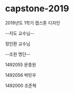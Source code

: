 # capstone-2019
2019년도 1학기 캡스톤 디자인

--지도 교수님--

정인환 교수님

--조원 명단--

1492055 문종원

1492056 박민우

1492000 조준혁
